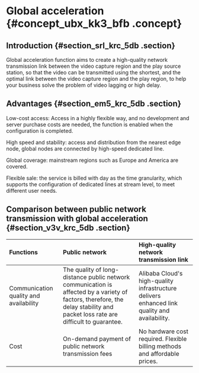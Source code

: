 # Global acceleration {#concept_ubx_kk3_bfb .concept}

## Introduction {#section_srl_krc_5db .section}

Global acceleration function aims to create a high-quality network transmission link between the video capture region and the play source station, so that the video can be transmitted using the shortest, and the optimal link between the video capture region and the play region, to help your business solve the problem of video lagging or high delay.

## Advantages {#section_em5_krc_5db .section}

Low-cost access: Access in a highly flexible way, and no development and server purchase costs are needed, the function is enabled when the configuration is completed.

High speed and stability: access and distribution from the nearest edge node, global nodes are connected by high-speed dedicated line.

Global coverage: mainstream regions such as Europe and America are covered.

Flexible sale: the service is billed with day as the time granularity, which supports the configuration of dedicated lines at stream level, to meet different user needs.

## Comparison between public network transmission with global acceleration {#section_v3v_krc_5db .section}

|Functions|Public network|High-quality network transmission link|
|:--------|:-------------|:-------------------------------------|
|Communication quality and availability|The quality of long-distance public network communication is affected by a variety of factors, therefore, the delay stability and packet loss rate are difficult to guarantee.|Alibaba Cloud's high-quality infrastructure delivers enhanced link quality and availability.|
|Cost|On-demand payment of public network transmission fees|No hardware cost required. Flexible billing methods and affordable prices.|

